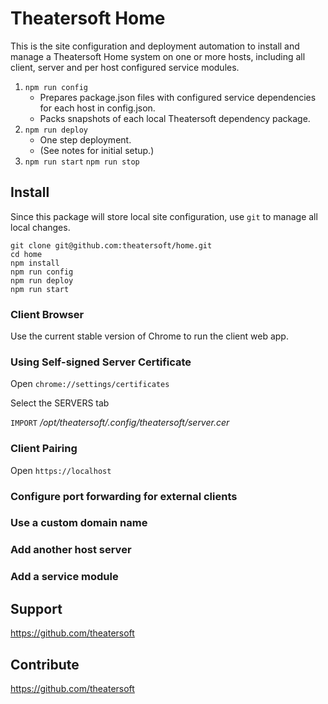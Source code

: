 # Theatersoft Home
This is the site configuration and deployment automation to install and manage a Theatersoft Home system on one or more hosts, including all client, server and per host configured service modules.

1. `npm run config`
    * Prepares package.json files with configured service dependencies for each host in config.json.
    * Packs snapshots of each local Theatersoft dependency package.
2. `npm run deploy`
    * One step deployment.
    * (See notes for initial setup.)
3. `npm run start`
    `npm run stop`

## Install
Since this package will store local site configuration, use `git` to manage all local changes.
```
git clone git@github.com:theatersoft/home.git
cd home
npm install
npm run config
npm run deploy
npm run start
```
### Client Browser
Use the current stable version of Chrome to run the client web app.

### Using Self-signed Server Certificate
Open `chrome://settings/certificates`

Select the SERVERS tab

`IMPORT` */opt/theatersoft/.config/theatersoft/server.cer*

### Client Pairing
Open `https://localhost`

### Configure port forwarding for external clients

### Use a custom domain name

### Add another host server

### Add a service module

## Support
https://github.com/theatersoft

## Contribute
https://github.com/theatersoft